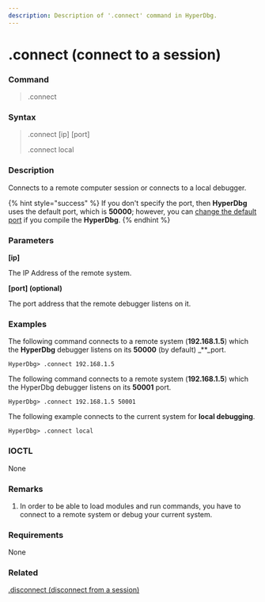 ```yaml
---
description: Description of '.connect' command in HyperDbg.
---
```


# .connect \(connect to a session\)

### Command

> .connect

### Syntax

> .connect \[ip\] \[port\]
>
> .connect local

### Description

Connects to a remote computer session or connects to a local debugger.

{% hint style="success" %}
If you don't specify the port, then **HyperDbg** uses the default port, which is **50000**; however, you can [change the default port](https://docs.hyperdbg.org/tips-and-tricks/misc/customize-build) if you compile the **HyperDbg**.
{% endhint %}

### Parameters

**\[ip\]**

The IP Address of the remote system.

**\[port\] \(optional\)**

The port address that the remote debugger listens on it.

### Examples

The following command connects to a remote system \(**192.168.1.5**\) which the **HyperDbg** debugger listens on its **50000** \(by default\) _\*\*_port.

```text
HyperDbg> .connect 192.168.1.5
```

The following command connects to a remote system \(**192.168.1.5**\) which the HyperDbg debugger listens on its **50001** port.

```text
HyperDbg> .connect 192.168.1.5 50001
```

The following example connects to the current system for **local debugging**.

```text
HyperDbg> .connect local
```

### IOCTL

None

### Remarks

1. In order to be able to load modules and run commands, you have to connect to a remote system or debug your current system.

### Requirements

None

### Related

[.disconnect \(disconnect from a session\)](https://docs.hyperdbg.org/commands/meta-commands/.disconnect)

